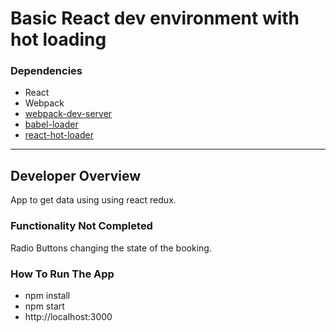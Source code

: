 # Basic React dev environment with hot loading

### Dependencies

* React
* Webpack
* [webpack-dev-server](https://github.com/webpack/webpack-dev-server)
* [babel-loader](https://github.com/babel/babel-loader)
* [react-hot-loader](https://github.com/gaearon/react-hot-loader)

---

## Developer Overview

App to get data using using react redux.

### Functionality Not Completed

Radio Buttons changing the state of the booking. 

### How To Run The App

* npm install
* npm start
* http://localhost:3000
